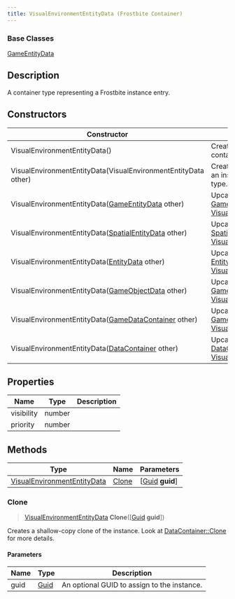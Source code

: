 ```yaml
---
title: VisualEnvironmentEntityData (Frostbite Container)
---
```

### Base Classes

[GameEntityData](GameEntityData)

## Description

A container type representing a Frostbite instance entry.

## Constructors

| Constructor                                                                            | Description                                                                                                                                   |
| -------------------------------------------------------------------------------------- | --------------------------------------------------------------------------------------------------------------------------------------------- |
| VisualEnvironmentEntityData()                                                          | Create a new instance of this container type.                                                                                                 |
| VisualEnvironmentEntityData(VisualEnvironmentEntityData other)                         | Create a reference copy of an instance of the same type.                                                                                      |
| VisualEnvironmentEntityData([GameEntityData](GameEntityData) other)                    | Upcast an instance of type [GameEntityData](GameEntityData) to [VisualEnvironmentEntityData](VisualEnvironmentEntityData).                    |
| VisualEnvironmentEntityData([SpatialEntityData](SpatialEntityData) other)              | Upcast an instance of type [SpatialEntityData](SpatialEntityData) to [VisualEnvironmentEntityData](VisualEnvironmentEntityData).              |
| VisualEnvironmentEntityData([EntityData](EntityData) other)                            | Upcast an instance of type [EntityData](EntityData) to [VisualEnvironmentEntityData](VisualEnvironmentEntityData).                            |
| VisualEnvironmentEntityData([GameObjectData](GameObjectData) other)                    | Upcast an instance of type [GameObjectData](GameObjectData) to [VisualEnvironmentEntityData](VisualEnvironmentEntityData).                    |
| VisualEnvironmentEntityData([GameDataContainer](GameDataContainer) other)              | Upcast an instance of type [GameDataContainer](GameDataContainer) to [VisualEnvironmentEntityData](VisualEnvironmentEntityData).              |
| VisualEnvironmentEntityData([DataContainer](/vext/ref/cls/shr/datacontainer) other) | Upcast an instance of type [DataContainer](/vext/ref/cls/shr/datacontainer) to [VisualEnvironmentEntityData](VisualEnvironmentEntityData). |

## Properties

| Name       | Type   | Description |
| ---------- | ------ | ----------- |
| visibility | number |             |
| priority   | number |             |

## Methods

| Type                                                       | Name            | Parameters                                     |
| ---------------------------------------------------------- | --------------- | ---------------------------------------------- |
| [VisualEnvironmentEntityData](VisualEnvironmentEntityData) | [Clone](#clone) | \[[Guid](/vext/ref/cls/shr/guid) **guid**\] |

### Clone

> [VisualEnvironmentEntityData](VisualEnvironmentEntityData) **Clone**(\[[Guid](/vext/ref/cls/shr/guid) **guid**\])

Creates a shallow-copy clone of the instance. Look at [DataContainer::Clone](/vext/ref/cls/shr/datacontainer#clone) for more details.

#### Parameters

| Name | Type         | Description                                 |
| ---- | ------------ | ------------------------------------------- |
| guid | [Guid](Guid) | An optional GUID to assign to the instance. |
